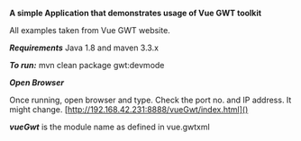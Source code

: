**A simple Application that demonstrates usage of Vue GWT toolkit**

All examples taken from Vue GWT website.

***Requirements***
Java 1.8 and maven 3.3.x

***To run:***
mvn clean package gwt:devmode

***Open Browser***

Once running, open browser and type. Check the port no.
and IP address. It might change. 
[http://192.168.42.231:8888/vueGwt/index.html]()

***vueGwt*** is the module name as defined in vue.gwtxml
